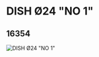 # DISH Ø24 "NO 1"
## 16354
![DISH Ø24 "NO 1"](https://lc-www-live-s.legocdn.com/media/bricks/5/2/6058716.jpg)